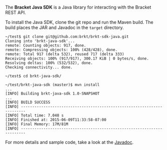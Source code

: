 The **Bracket Java SDK** is a Java library for interacting with the Bracket
REST API.

To install the Java SDK, clone the git repo and run the Maven build. The
build places the JAR and Javadoc in the `target` directory.

    ~/test$ git clone git@github.com:brkt/brkt-sdk-java.git
    Cloning into 'brkt-java-sdk'...
    remote: Counting objects: 917, done.
    remote: Compressing objects: 100% (428/428), done.
    remote: Total 917 (delta 532), reused 717 (delta 333)
    Receiving objects: 100% (917/917), 300.17 KiB | 0 bytes/s, done.
    Resolving deltas: 100% (532/532), done.
    Checking connectivity... done.

    ~/test$ cd brkt-java-sdk/

    ~/test/brkt-java-sdk (master)$ mvn install
    ...
    [INFO] Building brkt-java-sdk 1.0-SNAPSHOT
    ...
    [INFO] BUILD SUCCESS
    [INFO] ------------------------------------------------------------------------
    [INFO] Total time: 7.048 s
    [INFO] Finished at: 2015-06-09T11:33:58-07:00
    [INFO] Final Memory: 17M/81M
    [INFO] ------------------------------------------------------------------------

For more details and sample code, take a look at the [Javadoc](http://brkt.github.io/brkt-sdk-java/).
